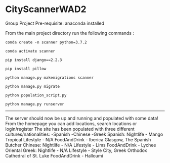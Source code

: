 # CityScannerWAD2
Group Project
Pre-requisite: anaconda installed

From the main project directory run the following commands :

`conda create -n scanner python=3.7.2`

`conda activate scanner`

`pip install django==2.2.3`

`pip install pillow`

`python manage.py makemigrations scanner`

`python manage.py migrate`

`python population_script.py`

`python manage.py runserver`

------------------------------

The server should now be up and running and populated with some data!
From the homepage you can add locations, search locations or login/register
The site has been populated with three different cultures/nationalities:
-Spanish
-Chinese
-Greek
Spanish:
        Nightlife - Mango Tropical
        Lifestyle - N/A
        FoodAndDrink - Iberica Glasgow, The Spanish Butcher
Chinese:
        Nightlife - N/A
        Lifestyle - Lims
        FoodAndDrink - Lychee Oriental
Greek:
        Nightlife - N/A
        Lifestyle - Style City, Greek Orthodox Cathedral of St. Luke
        FoodAndDrink - Halloumi
